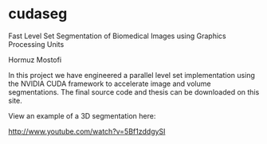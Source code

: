 # cudaseg
Fast Level Set Segmentation of Biomedical Images using Graphics Processing Units

Hormuz Mostofi

In this project we have engineered a parallel level set implementation using the NVIDIA CUDA framework to accelerate image and volume segmentations. The final source code and thesis can be downloaded on this site.

View an example of a 3D segmentation here:

http://www.youtube.com/watch?v=5Bf1zddgySI
